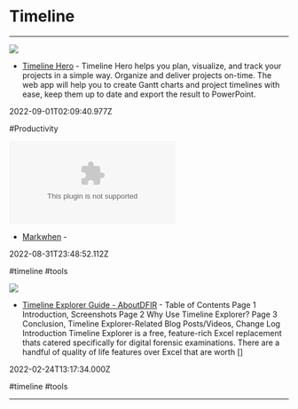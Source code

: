 # Timeline

---

![](https://rdl.ink/render/https%3A%2F%2Ftimelinehero.app)

- [Timeline Hero](https://timelinehero.app) - Timeline Hero helps you plan, visualize, and track your projects in a simple way. Organize and deliver projects on-time. The web app will help you to create Gantt charts and project timelines with ease, keep them up to date and export the result to PowerPoint.

2022-09-01T02:09:40.977Z

#Productivity

![](https://rdl.ink/render/https%3A%2F%2Fmarkwhen.com)

- [Markwhen](https://markwhen.com) - 

2022-08-31T23:48:52.112Z

#timeline #tools

![](https://aboutdfir.com/wp-content/uploads/Timeline-Explorer-GUI.png)

- [Timeline Explorer Guide - AboutDFIR](https://aboutdfir.com/toolsandartifacts/windows/timeline-explorer) - Table of Contents Page 1  Introduction, Screenshots Page 2  Why Use Timeline Explorer? Page 3  Conclusion, Timeline Explorer-Related Blog Posts/Videos, Change Log Introduction Timeline Explorer is a free, feature-rich Excel replacement thats catered specifically for digital forensic examinations. There are a handful of quality of life features over Excel that are worth []

2022-02-24T13:17:34.000Z

#timeline #tools

---

